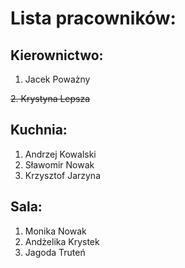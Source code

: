 # Lista pracowników:
## Kierownictwo:
1. Jacek Poważny
   
~~2. Krystyna Lepsza~~
   
## Kuchnia:
1. Andrzej Kowalski
2. Sławomir Nowak
3. Krzysztof Jarzyna

## Sala:
1. Monika Nowak
2. Andżelika Krystek
3. Jagoda Truteń
